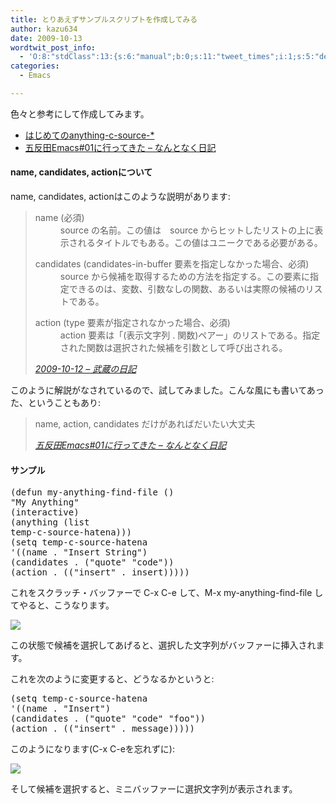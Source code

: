 ```yaml
---
title: とりあえずサンプルスクリプトを作成してみる
author: kazu634
date: 2009-10-13
wordtwit_post_info:
  - 'O:8:"stdClass":13:{s:6:"manual";b:0;s:11:"tweet_times";i:1;s:5:"delay";i:0;s:7:"enabled";i:1;s:10:"separation";s:2:"60";s:7:"version";s:3:"3.7";s:14:"tweet_template";b:0;s:6:"status";i:2;s:6:"result";a:0:{}s:13:"tweet_counter";i:2;s:13:"tweet_log_ids";a:1:{i:0;i:4827;}s:9:"hash_tags";a:0:{}s:8:"accounts";a:1:{i:0;s:7:"kazu634";}}'
categories:
  - Emacs

---
```

<div class="section">
<p>
    色々と参考にして作成してみます。
</p>
  
<ul>
<li>
<a href="http://www.slideshare.net/k1LoW/anythingcsource" onclick="__gaTracker('send', 'event', 'outbound-article', 'http://www.slideshare.net/k1LoW/anythingcsource', 'はじめてのanything-c-source-*');" target="_blank">はじめてのanything-c-source-*</a>
</li>
<li>
<a href="http://d.hatena.ne.jp/conceal-rs/20090930/1254271076" onclick="__gaTracker('send', 'event', 'outbound-article', 'http://d.hatena.ne.jp/conceal-rs/20090930/1254271076', '五反田Emacs#01に行ってきた &#8211; なんとなく日記');" target="_blank">五反田Emacs#01に行ってきた &#8211; なんとなく日記</a>
</li>
</ul>
  
<h4>
    name, candidates, actionについて
</h4>
  
<p>
    name, candidates, actionはこのような説明があります:
</p>
  
<blockquote title="2009-10-12 - 武蔵の日記" cite="http://d.hatena.ne.jp/sirocco634/20091012#1255336649">
<dl>
<dt>
        name (必須)
</dt>
      
<dd>
        source の名前。この値は　source からヒットしたリストの上に表示されるタイトルでもある。この値はユニークである必要がある。
</dd>
</dl>
    
<dl>
<dt>
        candidates (candidates-in-buffer 要素を指定しなかった場合、必須)
</dt>
      
<dd>
        source から候補を取得するための方法を指定する。この要素に指定できるのは、変数、引数なしの関数、あるいは実際の候補のリストである。
</dd>
</dl>
    
<dl>
<dt>
        action (type 要素が指定されなかった場合、必須)
</dt>
      
<dd>
        action 要素は「(表示文字列 . 関数)ペアー」のリストである。指定された関数は選択された候補を引数として呼び出される。
</dd>
</dl>
    
<p>
<cite><a href="http://d.hatena.ne.jp/sirocco634/20091012#1255336649" onclick="__gaTracker('send', 'event', 'outbound-article', 'http://d.hatena.ne.jp/sirocco634/20091012#1255336649', '2009-10-12 &#8211; 武蔵の日記');" target="_blank">2009-10-12 &#8211; 武蔵の日記</a></cite>
</p>
</blockquote>
  
<p>
    このように解説がなされているので、試してみました。こんな風にも書いてあった、ということもあり:
</p>
  
<blockquote title="なんとなく日記" cite="http://d.hatena.ne.jp/conceal-rs/20090930/1254271076">
<p>
      name, action, candidates だけがあればだいたい大丈夫
</p>
    
<p>
<cite><a href="http://d.hatena.ne.jp/conceal-rs/20090930/1254271076" onclick="__gaTracker('send', 'event', 'outbound-article', 'http://d.hatena.ne.jp/conceal-rs/20090930/1254271076', '五反田Emacs#01に行ってきた &#8211; なんとなく日記');" target="_blank">五反田Emacs#01に行ってきた &#8211; なんとなく日記</a></cite>
</p>
</blockquote>
  
<h4>
    サンプル
</h4>
  
<pre class="syntax-highlight">
<span class="synSpecial">(</span><span class="synStatement">defun</span> my-anything-find-file <span class="synSpecial">()</span>
<span class="synConstant">&#34;My Anything&#34;</span>
<span class="synSpecial">(</span>interactive<span class="synSpecial">)</span>
<span class="synSpecial">(</span>anything <span class="synSpecial">(</span><span class="synStatement">list</span>
temp-c-source-hatena<span class="synSpecial">)))</span>
<span class="synSpecial">(</span><span class="synStatement">setq</span> temp-c-source-hatena
<span class="synSpecial">'((</span>name . <span class="synConstant">&#34;Insert String&#34;</span><span class="synSpecial">)</span>
<span class="synSpecial">(</span>candidates . <span class="synSpecial">(</span><span class="synConstant">&#34;quote&#34;</span> <span class="synConstant">&#34;code&#34;</span><span class="synSpecial">))</span>
<span class="synSpecial">(</span>action . <span class="synSpecial">((</span><span class="synConstant">&#34;insert&#34;</span> . insert<span class="synSpecial">)))))</span>
</pre>
  
<p>
    これをスクラッチ・バッファーで C-x C-e して、M-x my-anything-find-file してやると、こうなります。
</p>
  
<p>
<center>
</center>
</p>
  
<p>
<a href="http://flickr.com/photos/42332031@N02/4007300814/" onclick="__gaTracker('send', 'event', 'outbound-article', 'http://flickr.com/photos/42332031@N02/4007300814/', '');" title="anythingのサンプル1"><img src="http://farm3.static.flickr.com/2630/4007300814_5ba6ffb8f3.jpg" /></a>
</p></p> 
  
<p>
    この状態で候補を選択してあげると、選択した文字列がバッファーに挿入されます。
</p>
  
<p>
    これを次のように変更すると、どうなるかというと:
</p>
  
<pre class="syntax-highlight">
<span class="synSpecial">(</span><span class="synStatement">setq</span> temp-c-source-hatena
<span class="synSpecial">'((</span>name . <span class="synConstant">&#34;Insert&#34;</span><span class="synSpecial">)</span>
<span class="synSpecial">(</span>candidates . <span class="synSpecial">(</span><span class="synConstant">&#34;quote&#34;</span> <span class="synConstant">&#34;code&#34;</span> <span class="synConstant">&#34;foo&#34;</span><span class="synSpecial">))</span>
<span class="synSpecial">(</span>action . <span class="synSpecial">((</span><span class="synConstant">&#34;insert&#34;</span> . message<span class="synSpecial">)))))</span>
</pre>
  
<p>
    このようになります(C-x C-eを忘れずに):
</p>
  
<p>
<center>
</center>
</p>
  
<p>
<a href="http://flickr.com/photos/42332031@N02/4006542967/" onclick="__gaTracker('send', 'event', 'outbound-article', 'http://flickr.com/photos/42332031@N02/4006542967/', '');" title="anythingのサンプル2"><img src="http://farm4.static.flickr.com/3492/4006542967_5d62d0c82c.jpg" /></a>
</p></p> 
  
<p>
    そして候補を選択すると、ミニバッファーに選択文字列が表示されます。
</p>
</div>
